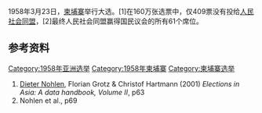 1958年3月23日，[柬埔寨](../Page/柬埔寨.md "wikilink")举行大选。\[1\]在160万张选票中，仅409票没有投给[人民社会同盟](../Page/人民社会同盟.md "wikilink")，\[2\]最终人民社会同盟赢得国民议会的所有61个席位。

## 参考资料

[Category:1958年亚洲选举](https://zh.wikipedia.org/wiki/Category:1958年亚洲选举 "wikilink") [Category:1958年柬埔寨](https://zh.wikipedia.org/wiki/Category:1958年柬埔寨 "wikilink") [Category:柬埔寨选举](https://zh.wikipedia.org/wiki/Category:柬埔寨选举 "wikilink")

1.  [Dieter Nohlen](https://zh.wikipedia.org/wiki/Dieter_Nohlen "wikilink"), Florian Grotz & Christof Hartmann (2001) *Elections in Asia: A data handbook, Volume II*, p63
2.  Nohlen et al., p69